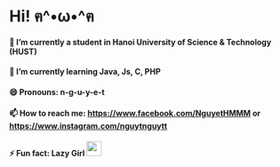 # Hi! ฅ^•ω•^ฅ 
#### 🔭 I’m currently a student in Hanoi University of Science & Technology (HUST)
#### 🌱 I’m currently learning Java, Js, C, PHP
#### 😄 Pronouns: n-g-u-y-e-t
#### 📫 How to reach me: https://www.facebook.com/NguyetHMMM or https://www.instagram.com/nguytnguytt
#### ⚡ Fun fact: Lazy Girl <img src="https://user-images.githubusercontent.com/5679180/79618120-0daffb80-80be-11ea-819e-d2b0fa904d07.gif" width="27px"> 
